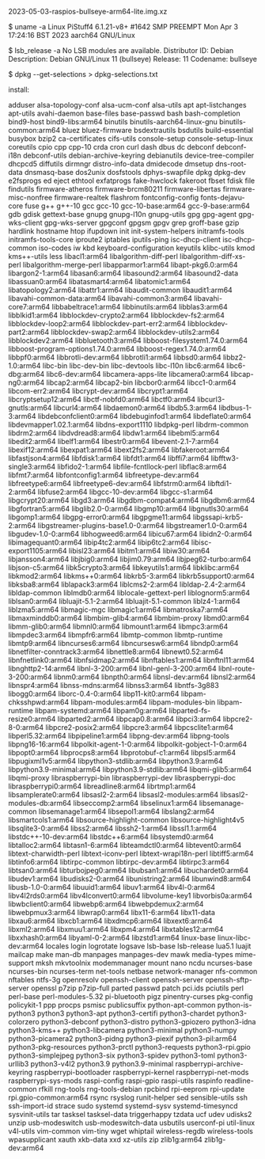 2023-05-03-raspios-bullseye-arm64-lite.img.xz

$ uname -a
Linux PiStuff4 6.1.21-v8+ #1642 SMP PREEMPT Mon Apr  3 17:24:16 BST 2023 aarch64 GNU/Linux

$ lsb_release -a
No LSB modules are available.
Distributor ID:	Debian
Description:	Debian GNU/Linux 11 (bullseye)
Release:	11
Codename:	bullseye

$ dpkg --get-selections > dpkg-selections.txt

install:

adduser
alsa-topology-conf
alsa-ucm-conf
alsa-utils
apt
apt-listchanges
apt-utils
avahi-daemon
base-files
base-passwd
bash
bash-completion
bind9-host
bind9-libs:arm64
binutils
binutils-aarch64-linux-gnu
binutils-common:arm64
bluez
bluez-firmware
bsdextrautils
bsdutils
build-essential
busybox
bzip2
ca-certificates
cifs-utils
console-setup
console-setup-linux
coreutils
cpio
cpp
cpp-10
crda
cron
curl
dash
dbus
dc
debconf
debconf-i18n
debconf-utils
debian-archive-keyring
debianutils
device-tree-compiler
dhcpcd5
diffutils
dirmngr
distro-info-data
dmidecode
dmsetup
dns-root-data
dnsmasq-base
dos2unix
dosfstools
dphys-swapfile
dpkg
dpkg-dev
e2fsprogs
ed
eject
ethtool
exfatprogs
fake-hwclock
fakeroot
fbset
fdisk
file
findutils
firmware-atheros
firmware-brcm80211
firmware-libertas
firmware-misc-nonfree
firmware-realtek
flashrom
fontconfig-config
fonts-dejavu-core
fuse
g++
g++-10
gcc
gcc-10
gcc-10-base:arm64
gcc-9-base:arm64
gdb
gdisk
gettext-base
gnupg
gnupg-l10n
gnupg-utils
gpg
gpg-agent
gpg-wks-client
gpg-wks-server
gpgconf
gpgsm
gpgv
grep
groff-base
gzip
hardlink
hostname
htop
ifupdown
init
init-system-helpers
initramfs-tools
initramfs-tools-core
iproute2
iptables
iputils-ping
isc-dhcp-client
isc-dhcp-common
iso-codes
iw
kbd
keyboard-configuration
keyutils
klibc-utils
kmod
kms++-utils
less
libacl1:arm64
libalgorithm-diff-perl
libalgorithm-diff-xs-perl
libalgorithm-merge-perl
libapparmor1:arm64
libapt-pkg6.0:arm64
libargon2-1:arm64
libasan6:arm64
libasound2:arm64
libasound2-data
libassuan0:arm64
libatasmart4:arm64
libatomic1:arm64
libatopology2:arm64
libattr1:arm64
libaudit-common
libaudit1:arm64
libavahi-common-data:arm64
libavahi-common3:arm64
libavahi-core7:arm64
libbabeltrace1:arm64
libbinutils:arm64
libblas3:arm64
libblkid1:arm64
libblockdev-crypto2:arm64
libblockdev-fs2:arm64
libblockdev-loop2:arm64
libblockdev-part-err2:arm64
libblockdev-part2:arm64
libblockdev-swap2:arm64
libblockdev-utils2:arm64
libblockdev2:arm64
libbluetooth3:arm64
libboost-filesystem1.74.0:arm64
libboost-program-options1.74.0:arm64
libboost-regex1.74.0:arm64
libbpf0:arm64
libbrotli-dev:arm64
libbrotli1:arm64
libbsd0:arm64
libbz2-1.0:arm64
libc-bin
libc-dev-bin
libc-devtools
libc-l10n
libc6:arm64
libc6-dbg:arm64
libc6-dev:arm64
libcamera-apps-lite
libcamera0:arm64
libcap-ng0:arm64
libcap2:arm64
libcap2-bin
libcbor0:arm64
libcc1-0:arm64
libcom-err2:arm64
libcrypt-dev:arm64
libcrypt1:arm64
libcryptsetup12:arm64
libctf-nobfd0:arm64
libctf0:arm64
libcurl3-gnutls:arm64
libcurl4:arm64
libdaemon0:arm64
libdb5.3:arm64
libdbus-1-3:arm64
libdebconfclient0:arm64
libdebuginfod1:arm64
libdeflate0:arm64
libdevmapper1.02.1:arm64
libdns-export1110
libdpkg-perl
libdrm-common
libdrm2:arm64
libdvdread8:arm64
libdw1:arm64
libebml5:arm64
libedit2:arm64
libelf1:arm64
libestr0:arm64
libevent-2.1-7:arm64
libexif12:arm64
libexpat1:arm64
libext2fs2:arm64
libfakeroot:arm64
libfastjson4:arm64
libfdisk1:arm64
libfdt1:arm64
libffi7:arm64
libfftw3-single3:arm64
libfido2-1:arm64
libfile-fcntllock-perl
libflac8:arm64
libfmt7:arm64
libfontconfig1:arm64
libfreetype-dev:arm64
libfreetype6:arm64
libfreetype6-dev:arm64
libfstrm0:arm64
libftdi1-2:arm64
libfuse2:arm64
libgcc-10-dev:arm64
libgcc-s1:arm64
libgcrypt20:arm64
libgd3:arm64
libgdbm-compat4:arm64
libgdbm6:arm64
libgfortran5:arm64
libglib2.0-0:arm64
libgmp10:arm64
libgnutls30:arm64
libgomp1:arm64
libgpg-error0:arm64
libgpgme11:arm64
libgssapi-krb5-2:arm64
libgstreamer-plugins-base1.0-0:arm64
libgstreamer1.0-0:arm64
libgudev-1.0-0:arm64
libhogweed6:arm64
libicu67:arm64
libidn2-0:arm64
libimagequant0:arm64
libip4tc2:arm64
libip6tc2:arm64
libisc-export1105:arm64
libisl23:arm64
libitm1:arm64
libiw30:arm64
libjansson4:arm64
libjbig0:arm64
libjim0.79:arm64
libjpeg62-turbo:arm64
libjson-c5:arm64
libk5crypto3:arm64
libkeyutils1:arm64
libklibc:arm64
libkmod2:arm64
libkms++0:arm64
libkrb5-3:arm64
libkrb5support0:arm64
libksba8:arm64
liblapack3:arm64
liblcms2-2:arm64
libldap-2.4-2:arm64
libldap-common
liblmdb0:arm64
liblocale-gettext-perl
liblognorm5:arm64
liblsan0:arm64
libluajit-5.1-2:arm64
libluajit-5.1-common
liblz4-1:arm64
liblzma5:arm64
libmagic-mgc
libmagic1:arm64
libmatroska7:arm64
libmaxminddb0:arm64
libmbim-glib4:arm64
libmbim-proxy
libmd0:arm64
libmm-glib0:arm64
libmnl0:arm64
libmount1:arm64
libmpc3:arm64
libmpdec3:arm64
libmpfr6:arm64
libmtp-common
libmtp-runtime
libmtp9:arm64
libncurses6:arm64
libncursesw6:arm64
libndp0:arm64
libnetfilter-conntrack3:arm64
libnettle8:arm64
libnewt0.52:arm64
libnfnetlink0:arm64
libnfsidmap2:arm64
libnftables1:arm64
libnftnl11:arm64
libnghttp2-14:arm64
libnl-3-200:arm64
libnl-genl-3-200:arm64
libnl-route-3-200:arm64
libnm0:arm64
libnpth0:arm64
libnsl-dev:arm64
libnsl2:arm64
libnspr4:arm64
libnss-mdns:arm64
libnss3:arm64
libntfs-3g883
libogg0:arm64
liborc-0.4-0:arm64
libp11-kit0:arm64
libpam-chksshpwd:arm64
libpam-modules:arm64
libpam-modules-bin
libpam-runtime
libpam-systemd:arm64
libpam0g:arm64
libparted-fs-resize0:arm64
libparted2:arm64
libpcap0.8:arm64
libpci3:arm64
libpcre2-8-0:arm64
libpcre2-posix2:arm64
libpcre3:arm64
libpcsclite1:arm64
libperl5.32:arm64
libpipeline1:arm64
libpng-dev:arm64
libpng-tools
libpng16-16:arm64
libpolkit-agent-1-0:arm64
libpolkit-gobject-1-0:arm64
libpopt0:arm64
libprocps8:arm64
libprotobuf-c1:arm64
libpsl5:arm64
libpugixml1v5:arm64
libpython3-stdlib:arm64
libpython3.9:arm64
libpython3.9-minimal:arm64
libpython3.9-stdlib:arm64
libqmi-glib5:arm64
libqmi-proxy
libraspberrypi-bin
libraspberrypi-dev
libraspberrypi-doc
libraspberrypi0:arm64
libreadline8:arm64
librtmp1:arm64
libsamplerate0:arm64
libsasl2-2:arm64
libsasl2-modules:arm64
libsasl2-modules-db:arm64
libseccomp2:arm64
libselinux1:arm64
libsemanage-common
libsemanage1:arm64
libsepol1:arm64
libslang2:arm64
libsmartcols1:arm64
libsource-highlight-common
libsource-highlight4v5
libsqlite3-0:arm64
libss2:arm64
libssh2-1:arm64
libssl1.1:arm64
libstdc++-10-dev:arm64
libstdc++6:arm64
libsystemd0:arm64
libtalloc2:arm64
libtasn1-6:arm64
libteamdctl0:arm64
libtevent0:arm64
libtext-charwidth-perl
libtext-iconv-perl
libtext-wrapi18n-perl
libtiff5:arm64
libtinfo6:arm64
libtirpc-common
libtirpc-dev:arm64
libtirpc3:arm64
libtsan0:arm64
libturbojpeg0:arm64
libubsan1:arm64
libuchardet0:arm64
libudev1:arm64
libudisks2-0:arm64
libunistring2:arm64
libunwind8:arm64
libusb-1.0-0:arm64
libuuid1:arm64
libuv1:arm64
libv4l-0:arm64
libv4l2rds0:arm64
libv4lconvert0:arm64
libvolume-key1
libvorbis0a:arm64
libwbclient0:arm64
libwebp6:arm64
libwebpdemux2:arm64
libwebpmux3:arm64
libwrap0:arm64
libx11-6:arm64
libx11-data
libxau6:arm64
libxcb1:arm64
libxdmcp6:arm64
libxext6:arm64
libxml2:arm64
libxmuu1:arm64
libxpm4:arm64
libxtables12:arm64
libxxhash0:arm64
libyaml-0-2:arm64
libzstd1:arm64
linux-base
linux-libc-dev:arm64
locales
login
logrotate
logsave
lsb-base
lsb-release
lua5.1
luajit
mailcap
make
man-db
manpages
manpages-dev
mawk
media-types
mime-support
mksh
mkvtoolnix
modemmanager
mount
nano
ncdu
ncurses-base
ncurses-bin
ncurses-term
net-tools
netbase
network-manager
nfs-common
nftables
ntfs-3g
openresolv
openssh-client
openssh-server
openssh-sftp-server
openssl
p7zip
p7zip-full
parted
passwd
patch
pci.ids
pciutils
perl
perl-base
perl-modules-5.32
pi-bluetooth
pigz
pinentry-curses
pkg-config
policykit-1
ppp
procps
psmisc
publicsuffix
python-apt-common
python-is-python3
python3
python3-apt
python3-certifi
python3-chardet
python3-colorzero
python3-debconf
python3-distro
python3-gpiozero
python3-idna
python3-kms++
python3-libcamera
python3-minimal
python3-numpy
python3-picamera2
python3-pidng
python3-piexif
python3-pil:arm64
python3-pkg-resources
python3-prctl
python3-requests
python3-rpi.gpio
python3-simplejpeg
python3-six
python3-spidev
python3-toml
python3-urllib3
python3-v4l2
python3.9
python3.9-minimal
raspberrypi-archive-keyring
raspberrypi-bootloader
raspberrypi-kernel
raspberrypi-net-mods
raspberrypi-sys-mods
raspi-config
raspi-gpio
raspi-utils
raspinfo
readline-common
rfkill
rng-tools
rng-tools-debian
rpcbind
rpi-eeprom
rpi-update
rpi.gpio-common:arm64
rsync
rsyslog
runit-helper
sed
sensible-utils
ssh
ssh-import-id
strace
sudo
systemd
systemd-sysv
systemd-timesyncd
sysvinit-utils
tar
tasksel
tasksel-data
triggerhappy
tzdata
ucf
udev
udisks2
unzip
usb-modeswitch
usb-modeswitch-data
usbutils
userconf-pi
util-linux
v4l-utils
vim-common
vim-tiny
wget
whiptail
wireless-regdb
wireless-tools
wpasupplicant
xauth
xkb-data
xxd
xz-utils
zip
zlib1g:arm64
zlib1g-dev:arm64
